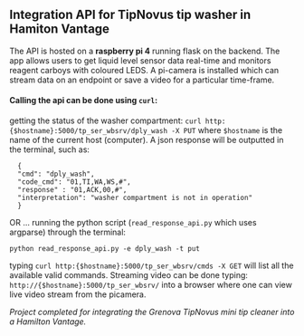 ## Integration API for TipNovus tip washer in Hamiton Vantage

The API is hosted on a **raspberry pi 4** running flask on the backend. The app allows users to get liquid level sensor data real-time and monitors reagent carboys with coloured LEDS. A pi-camera is installed which can stream data on an endpoint or save a video for a particular time-frame.

#### Calling the api can be done using `curl`:

getting the status of the washer compartment: `curl http:{$hostname}:5000/tp_ser_wbsrv/dply_wash -X PUT` where `$hostname` is the name of the current host (computer). A json response will be
outputted in the terminal, such as: 

      { 
      "cmd": "dply_wash", 
      "code_cmd": "01,TI,WA,WS,#", 
      "response" : "01,ACK,00,#", 
      "interpretation": "washer compartment is not in operation" 
      }

OR ... running the python script (`read_response_api.py` which uses argparse) through the terminal: 

`python read_response_api.py -e dply_wash -t put` 

typing `curl http:{$hostname}:5000/tp_ser_wbsrv/cmds -X GET` will list all the available valid commands. Streaming video can be done typing: `http://{$hostname}:5000/tp_ser_wbsrv/` into a browser where one can view live video stream from the picamera.


*Project completed for integrating the Grenova TipNovus mini tip cleaner into a Hamilton Vantage.*
